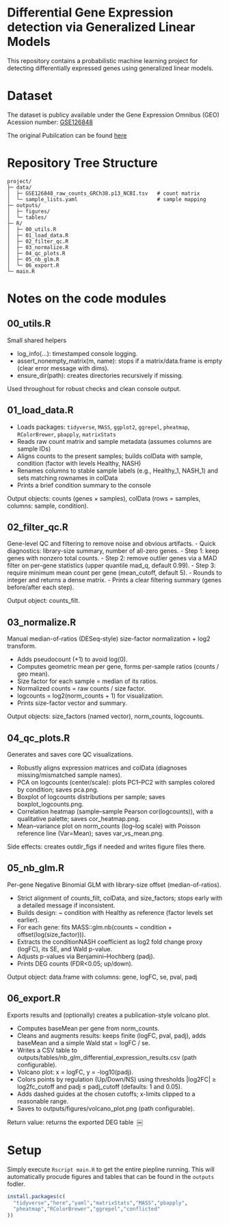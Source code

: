 
# Differential Gene Expression detection via Generalized Linear Models

This repository contains a probabilistic machine learning project for detecting differentially expressed genes using generalized linear models. 

# Dataset 

The dataset is publicy available under the Gene Expression Omnibus (GEO) Acession number: [GSE126848](https://www.ncbi.nlm.nih.gov/geo/query/acc.cgi?acc=GSE126848)

The original Pubilcation can be found [here](https://pubmed.ncbi.nlm.nih.gov/30653341/)

# Repository Tree Structure

```
project/
├─ data/  
│  ├─ GSE126848_raw_counts_GRCh38.p13_NCBI.tsv   # count matrix
│  └─ sample_lists.yaml                          # sample mapping 
├─ outputs/  
│  ├─ figures/  
│  └─ tables/  
├─ R/  
│  ├─ 00_utils.R  
│  ├─ 01_load_data.R  
│  ├─ 02_filter_qc.R  
│  ├─ 03_normalize.R  
│  ├─ 04_qc_plots.R  
│  ├─ 05_nb_glm.R  
│  └─ 06_export.R  
└─ main.R
```

# Notes on the code modules

## 00_utils.R  

Small shared helpers
-	log_info(...): timestamped console logging.
-	assert_nonempty_matrix(m, name): stops if a matrix/data.frame is empty (clear error message with dims).
-	ensure_dir(path): creates directories recursively if missing.

Used throughout for robust checks and clean console output.

## 01_load_data.R  

- Loads packages: ```tidyverse```, ```MASS```, ```ggplot2```, ```ggrepel```, ```pheatmap```, ```RColorBrewer```, ```pbapply```, ```matrixStats```
-	Reads raw count matrix and sample metadata (assumes columns are sample IDs)
-	Aligns counts to the present samples; builds colData with sample, condition (factor with levels Healthy, NASH)
-	Renames columns to stable sample labels (e.g., Healthy_1, NASH_1) and sets matching rownames in colData
-	Prints a brief condition summary to the console

Output objects: counts (genes × samples), colData (rows = samples, columns: sample, condition).

## 02_filter_qc.R  

Gene-level QC and filtering to remove noise and obvious artifacts.
	-	Quick diagnostics: library-size summary, number of all-zero genes.
	-	Step 1: keep genes with nonzero total counts.
	-	Step 2: remove outlier genes via a MAD filter on per-gene statistics (upper quantile mad_q, default 0.99).
	-	Step 3: require minimum mean count per gene (mean_cutoff, default 5).
	-	Rounds to integer and returns a dense matrix.
	-	Prints a clear filtering summary (genes before/after each step).

Output object: counts_filt.

## 03_normalize.R  

Manual median-of-ratios (DESeq-style) size-factor normalization + log2 transform.
-	Adds pseudocount (+1) to avoid log(0).
-	Computes geometric mean per gene, forms per-sample ratios (counts / geo mean).
-	Size factor for each sample = median of its ratios.
-	Normalized counts = raw counts / size factor.
 - logcounts = log2(norm_counts + 1) for visualization.
-	Prints size-factor vector and summary.

Output objects: size_factors (named vector), norm_counts, logcounts.

## 04_qc_plots.R  

Generates and saves core QC visualizations.
- Robustly aligns expression matrices and colData (diagnoses missing/mismatched sample names).
- PCA on logcounts (center/scale): plots PC1–PC2 with samples colored by condition; saves pca.png.
- Boxplot of logcounts distributions per sample; saves boxplot_logcounts.png.
- Correlation heatmap (sample–sample Pearson cor(logcounts)), with a qualitative palette; saves cor_heatmap.png.
- Mean–variance plot on norm_counts (log–log scale) with Poisson reference line (Var=Mean); saves var_vs_mean.png.

Side effects: creates outdir_figs if needed and writes figure files there.


## 05_nb_glm.R  

Per-gene Negative Binomial GLM with library-size offset (median-of-ratios).
-	Strict alignment of counts_filt, colData, and size_factors; stops early with a detailed message if inconsistent.
-	Builds design: ~ condition with Healthy as reference (factor levels set earlier).
-	For each gene: fits MASS::glm.nb(counts ~ condition + offset(log(size_factor))).
-	Extracts the conditionNASH coefficient as log2 fold change proxy (logFC), its SE, and Wald p-value.
-	Adjusts p-values via Benjamini–Hochberg (padj).
-	Prints DEG counts (FDR<0.05; up/down).

Output object: data.frame with columns: gene, logFC, se, pval, padj 

## 06_export.R  

Exports results and (optionally) creates a publication-style volcano plot.
-	Computes baseMean per gene from norm_counts.
-	Cleans and augments results: keeps finite (logFC, pval, padj), adds baseMean and a simple Wald stat = logFC / se.
-	Writes a CSV table to outputs/tables/nb_glm_differential_expression_results.csv (path configurable).
-	Volcano plot: x = logFC, y = -log10(padj).
-	Colors points by regulation (Up/Down/NS) using thresholds |log2FC| ≥ log2fc_cutoff and padj ≤ padj_cutoff (defaults: 1 and 0.05).
-	Adds dashed guides at the chosen cutoffs; x-limits clipped to a reasonable range.
-	Saves to outputs/figures/volcano_plot.png (path configurable).

Return value: returns the exported DEG table  ￼


# Setup

Simply execute ```Rscript main.R``` to get the entire piepline running. This will automatically procude figures and tables that can be found in the ```outputs``` fodler. 

```r
install.packages(c(
  "tidyverse","here","yaml","matrixStats","MASS","pbapply",
  "pheatmap","RColorBrewer","ggrepel","conflicted"
))



